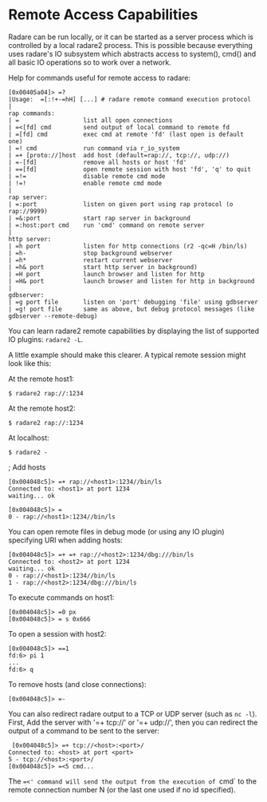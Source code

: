 # Remote Access Capabilities

Radare can be run locally, or it can be started as a server process which is controlled by a local
radare2 process. This is possible because everything uses radare's IO subsystem which abstracts access to system(), cmd() and all basic IO operations so to work over a network.

Help for commands useful for remote access to radare:

    [0x00405a04]> =?
    |Usage:  =[:!+-=hH] [...] # radare remote command execution protocol
    |
    rap commands:
    | =                  list all open connections
    | =<[fd] cmd         send output of local command to remote fd
    | =[fd] cmd          exec cmd at remote 'fd' (last open is default one)
    | =! cmd             run command via r_io_system
    | =+ [proto://]host  add host (default=rap://, tcp://, udp://)
    | =-[fd]             remove all hosts or host 'fd'
    | ==[fd]             open remote session with host 'fd', 'q' to quit
    | =!=                disable remote cmd mode
    | !=!                enable remote cmd mode
    |
    rap server:
    | =:port             listen on given port using rap protocol (o rap://9999)
    | =&:port            start rap server in background
    | =:host:port cmd    run 'cmd' command on remote server
    |
    http server:
    | =h port            listen for http connections (r2 -qc=H /bin/ls)
    | =h-                stop background webserver
    | =h*                restart current webserver
    | =h& port           start http server in background)
    | =H port            launch browser and listen for http
    | =H& port           launch browser and listen for http in background
    |
    gdbserver:
    | =g port file       listen on 'port' debugging 'file' using gdbserver
    | =g! port file      same as above, but debug protocol messages (like gdbserver --remote-debug)

You can learn radare2 remote capabilities by displaying the list of supported IO plugins: `radare2 -L`.

A little example should make this clearer. A typical remote session might look like this:

At the remote host1:

    $ radare2 rap://:1234

At the remote host2:

    $ radare2 rap://:1234

At localhost:

    $ radare2 -

; Add hosts

    [0x004048c5]> =+ rap://<host1>:1234//bin/ls
    Connected to: <host1> at port 1234
    waiting... ok

    [0x004048c5]> =
    0 - rap://<host1>:1234//bin/ls

You can open remote files in debug mode (or using any IO plugin) specifying URI when adding hosts:

    [0x004048c5]> =+ =+ rap://<host2>:1234/dbg:///bin/ls
    Connected to: <host2> at port 1234
    waiting... ok
    0 - rap://<host1>:1234//bin/ls
    1 - rap://<host2>:1234/dbg:///bin/ls

To execute commands on host1:

    [0x004048c5]> =0 px
    [0x004048c5]> = s 0x666

To open a session with host2:

    [0x004048c5]> ==1
    fd:6> pi 1
    ...
    fd:6> q

To remove hosts (and close connections):

    [0x004048c5]> =-

You can also redirect radare output to a TCP or UDP server (such as `nc -l`). First, Add the server with '=+ tcp://' or '=+ udp://', then you can redirect the output of a command to be sent to the server:

     [0x004048c5]> =+ tcp://<host>:<port>/
    Connected to: <host> at port <port>
    5 - tcp://<host>:<port>/
    [0x004048c5]> =<5 cmd...

The `=<' command will send the output from the execution of `cmd` to the remote connection number N (or the last one used if no id specified).
